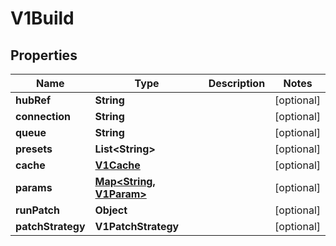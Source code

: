 

# V1Build


## Properties

| Name | Type | Description | Notes |
|------------ | ------------- | ------------- | -------------|
|**hubRef** | **String** |  |  [optional] |
|**connection** | **String** |  |  [optional] |
|**queue** | **String** |  |  [optional] |
|**presets** | **List&lt;String&gt;** |  |  [optional] |
|**cache** | [**V1Cache**](V1Cache.md) |  |  [optional] |
|**params** | [**Map&lt;String, V1Param&gt;**](V1Param.md) |  |  [optional] |
|**runPatch** | **Object** |  |  [optional] |
|**patchStrategy** | **V1PatchStrategy** |  |  [optional] |



